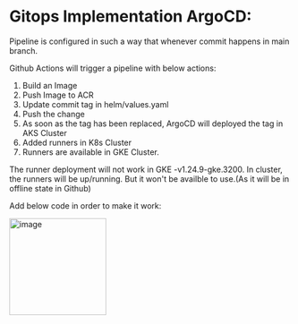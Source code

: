 # Gitops Implementation ArgoCD:

Pipeline is configured in such a way that whenever commit happens in main branch.

Github Actions will trigger a pipeline with below actions:

1. Build an Image
2. Push Image to ACR
3. Update commit tag in helm/values.yaml
4. Push the change
5. As soon as the tag has been replaced, ArgoCD will deployed the tag in AKS Cluster
6. Added runners in K8s Cluster
7. Runners are available in GKE Cluster.

The runner deployment will not work in GKE -v1.24.9-gke.3200. In cluster, the runners will be up/running. But it won't be availble to use.(As it will be in offline state in Github)

Add below code in order to make it work:

<img width="173" alt="image" src="https://user-images.githubusercontent.com/128701612/231151321-87e14148-39f2-4110-9ec4-06dad5f55ef7.png">

